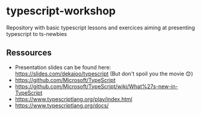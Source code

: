 # typescript-workshop
Repository with basic typescript lessons and exercices aiming at presenting typescript to ts-newbies

## Ressources

* Presentation slides can be found here: https://slides.com/dekajoo/typescript (But don't spoil you the movie 😊)
* https://github.com/Microsoft/TypeScript
* https://github.com/Microsoft/TypeScript/wiki/What%27s-new-in-TypeScript
* https://www.typescriptlang.org/play/index.html
* https://www.typescriptlang.org/docs/
